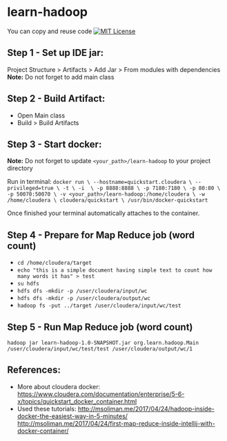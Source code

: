 # learn-hadoop

You can copy and reuse code [![MIT License](http://img.shields.io/badge/license-MIT-green.svg)](https://github.com/selenide/selenide/blob/master/LICENSE)

## Step 1 - Set up IDE jar:
Project Structure > Artifacts > Add Jar > From modules with dependencies
**Note:** Do not forget to add main class

## Step 2 - Build Artifact:
- Open Main class
- Build > Build Artifacts

## Step 3 - Start docker:
**Note:** Do not forget to update `<your_path>/learn-hadoop` to your project directory

Run in terminal:
`docker run \
 --hostname=quickstart.cloudera \
 --privileged=true \
 -t \
 -i  \
 -p 8888:8888 \
 -p 7180:7180 \
 -p 80:80 \
 -p 50070:50070 \
 -v <your_path>/learn-hadoop:/home/cloudera \
 -w /home/cloudera \
 cloudera/quickstart \
 /usr/bin/docker-quickstart`
 
Once finished your terminal automatically attaches to the container.

## Step 4 - Prepare for Map Reduce job (word count)
- `cd /home/cloudera/target` 
- `echo "this is a simple document having simple text to count how many words it has" > test`
- `su hdfs` 
- `hdfs dfs -mkdir -p /user/cloudera/input/wc`
- `hdfs dfs -mkdir -p /user/cloudera/output/wc`
- `hadoop fs -put ../target /user/cloudera/input/wc/test`

## Step 5 - Run Map Reduce job (word count)
`hadoop jar learn-hadoop-1.0-SNAPSHOT.jar org.learn.hadoop.Main /user/cloudera/input/wc/test/test /user/cloudera/output/wc/1`
 
## References:
- More about cloudera docker: https://www.cloudera.com/documentation/enterprise/5-6-x/topics/quickstart_docker_container.html
- Used these tutorials:
http://msoliman.me/2017/04/24/hadoop-inside-docker-the-easiest-way-in-5-minutes/
http://msoliman.me/2017/04/24/first-map-reduce-inside-intellij-with-docker-container/
